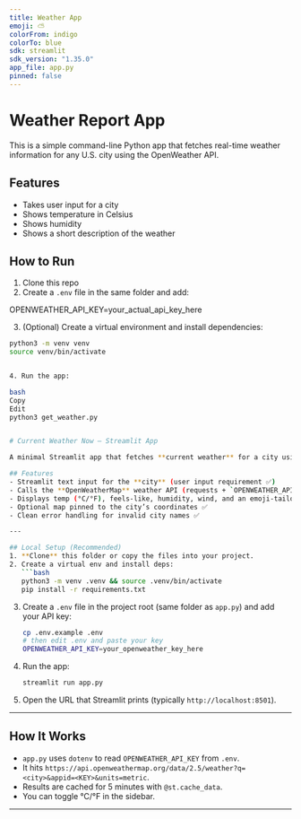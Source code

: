 ```yaml
---
title: Weather App
emoji: ⛅
colorFrom: indigo
colorTo: blue
sdk: streamlit
sdk_version: "1.35.0"
app_file: app.py
pinned: false
---
```



# Weather Report App 

This is a simple command-line Python app that fetches real-time weather information for any U.S. city using the OpenWeather API.

## Features

- Takes user input for a city
- Shows temperature in Celsius
- Shows humidity
- Shows a short description of the weather

## How to Run

1. Clone this repo
2. Create a `.env` file in the same folder and add:

OPENWEATHER_API_KEY=your_actual_api_key_here

3. (Optional) Create a virtual environment and install dependencies:
```bash
python3 -m venv venv
source venv/bin/activate


4. Run the app:

bash
Copy
Edit
python3 get_weather.py


# Current Weather Now — Streamlit App

A minimal Streamlit app that fetches **current weather** for a city using the **OpenWeatherMap** API.

## Features
- Streamlit text input for the **city** (user input requirement ✅)
- Calls the **OpenWeatherMap** weather API (requests + `OPENWEATHER_API_KEY`) ✅
- Displays temp (°C/°F), feels-like, humidity, wind, and an emoji-tailored description ✅
- Optional map pinned to the city’s coordinates ✅
- Clean error handling for invalid city names ✅

---

## Local Setup (Recommended)
1. **Clone** this folder or copy the files into your project.
2. Create a virtual env and install deps:
   ```bash
   python3 -m venv .venv && source .venv/bin/activate
   pip install -r requirements.txt
   ```
3. Create a `.env` file in the project root (same folder as `app.py`) and add your API key:
   ```bash
   cp .env.example .env
   # then edit .env and paste your key
   OPENWEATHER_API_KEY=your_openweather_key_here
   ```
4. Run the app:
   ```bash
   streamlit run app.py
   ```
5. Open the URL that Streamlit prints (typically `http://localhost:8501`).  

---

## How It Works
- `app.py` uses `dotenv` to read `OPENWEATHER_API_KEY` from `.env`.
- It hits `https://api.openweathermap.org/data/2.5/weather?q=<city>&appid=<KEY>&units=metric`.
- Results are cached for 5 minutes with `@st.cache_data`.
- You can toggle °C/°F in the sidebar.

---


